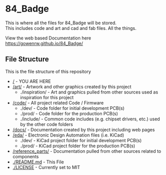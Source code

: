# 84_Badge

This is where all the files for 84_Badge will be stored.  
This includes code and art and cad and fab files.  All the things.

View the web based Documentation here https://gowenrw.github.io/84_Badge/

## File Structure

This is the file structure of this repository

* [/](/README.md) - YOU ARE HERE
* [/art/](./art/) - Artwork and other graphics created by this project
  * ./inspiration/ - Art and graphics pulled from other sources used as inspiration for this project
* [/code/](./code/) - All project related Code / Firmware
  * ./dev/ - Code folder for initial development PCB(s)
  * ./prod/ - Code folder for the production PCB(s)
  * ./include/ - Common code includes (e.g. chipset drivers, etc.) used by the other code folders
* [/docs/](./docs/) - Documentation created by this project including web pages
* [/eda/](./eda/) - Electronic Design Automation files (i.e. KiCad)
  * ./dev/ - KiCad project folder for initial development PCB(s)
  * ./prod/ - KiCad project folder for the production PCB(s)
* [/reference_parts/](./reference_parts/) - Documentation pulled from other sources related to components
* [./README.md](/README.md) - This File
* [./LICENSE](/LICENSE) - Currently set to MIT
